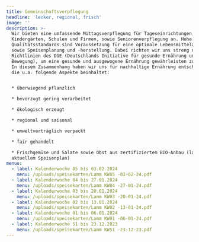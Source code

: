 ```yaml
---
title: Gemeinschaftsverpflegung
headline: 'lecker, regional, frisch'
image: ''
description: >-
  Wir bieten eine umfassende Mittagsverpflegung für Tageseinrichtungen,
  Kindergärten, Schulen und Firmen, sowie Seniorenverpflegung an. Hohe
  Qualitätsstandards sind Voraussetzung für eine optimale Lebensmittelauswahl
  sowie Speisenplanung und -herstellung. Dabei richten wir uns streng nach den
  Richtlinien des DGE (Deutschlands Initiative für gesunde Ernährung und mehr
  Bewegung), um eine gesunde und ausgewogene Ernährung gewährleisten zu können.
  In diesem Zusammenhang haben wir uns für nachhaltige Ernährung entschieden,
  die u.a. folgende Aspekte beinhaltet:


  * überwiegend pflanzlich

  * bevorzugt gering verarbeitet

  * ökologisch erzeugt

  * regional und saisonal

  * umweltverträglich verpackt

  * fair gehandelt

  * Frischgemüse und Salate sowie Obst aus zertifiziertem BIO-Anbau (laut
  aktuellem Speisenplan)
menus:
  - label: Kalenderwoche 05 bis 03.02.2024
    menu: /uploads/speisekarten/Lamm KW05 -03-02-24.pdf
  - label: Kalenderwoche 04 bis 27.01.2024
    menu: /uploads/speisekarten/Lamm KW04 -27-01-24.pdf
  - label: Kalenderwoche 03 bis 20.01.2024
    menu: /uploads/speisekarten/Lamm KW03 -20-01-24.pdf
  - label: Kalenderwoche 02 bis 13.01.2024
    menu: /uploads/speisekarten/Lamm KW02 -13-01-24.pdf
  - label: Kalenderwoche 01 bis 06.01.2024
    menu: /uploads/speisekarten/Lamm KW01 -06-01-24.pdf
  - label: Kalenderwoche 51 bis 23.12.2023
    menu: /uploads/speisekarten/Lamm KW51 -23-12-23.pdf
---
```


